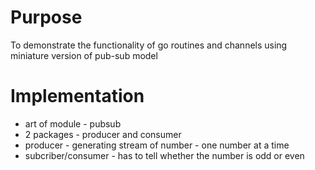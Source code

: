 # Purpose
To demonstrate the functionality of go routines and channels using miniature version of pub-sub model

# Implementation
* art of module - pubsub    
* 2 packages - producer and consumer   
* producer - generating stream of number - one number at a time    
* subcriber/consumer -  has to tell whether the number is odd or even    

